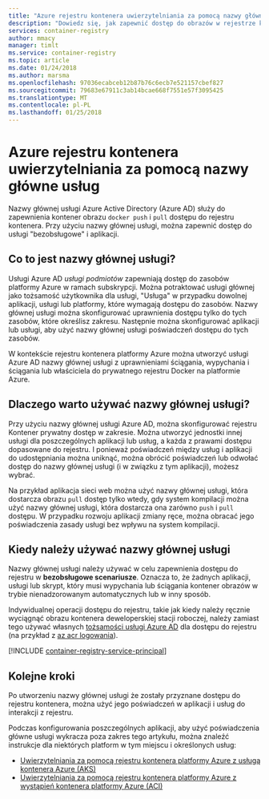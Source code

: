 ```yaml
---
title: "Azure rejestru kontenera uwierzytelniania za pomocą nazwy główne usług"
description: "Dowiedz się, jak zapewnić dostęp do obrazów w rejestrze kontener prywatnego przy użyciu nazwy głównej usługi Azure Active Directory."
services: container-registry
author: mmacy
manager: timlt
ms.service: container-registry
ms.topic: article
ms.date: 01/24/2018
ms.author: marsma
ms.openlocfilehash: 97036ecabceb12b87b76c6ecb7e521157cbef827
ms.sourcegitcommit: 79683e67911c3ab14bcae668f7551e57f3095425
ms.translationtype: MT
ms.contentlocale: pl-PL
ms.lasthandoff: 01/25/2018
---
```

# <a name="azure-container-registry-authentication-with-service-principals"></a>Azure rejestru kontenera uwierzytelniania za pomocą nazwy główne usług

Nazwy głównej usługi Azure Active Directory (Azure AD) służy do zapewnienia kontener obrazu `docker push` i `pull` dostępu do rejestru kontenera. Przy użyciu nazwy głównej usługi, można zapewnić dostęp do usługi "bezobsługowe" i aplikacji.

## <a name="what-is-a-service-principal"></a>Co to jest nazwy głównej usługi?

Usługi Azure AD *usługi podmiotów* zapewniają dostęp do zasobów platformy Azure w ramach subskrypcji. Można potraktować usługi głównej jako tożsamość użytkownika dla usługi, "Usługa" w przypadku dowolnej aplikacji, usługi lub platformy, które wymagają dostępu do zasobów. Nazwy głównej usługi można skonfigurować uprawnienia dostępu tylko do tych zasobów, które określisz zakresu. Następnie można skonfigurować aplikacji lub usługi, aby użyć nazwy głównej usługi poświadczeń dostępu do tych zasobów.

W kontekście rejestru kontenera platformy Azure można utworzyć usługi Azure AD nazwy głównej usługi z uprawnieniami ściągania, wypychania i ściągania lub właściciela do prywatnego rejestru Docker na platformie Azure.

## <a name="why-use-a-service-principal"></a>Dlaczego warto używać nazwy głównej usługi?

Przy użyciu nazwy głównej usługi Azure AD, można skonfigurować rejestru Kontener prywatny dostęp w zakresie. Można utworzyć jednostki innej usługi dla poszczególnych aplikacji lub usług, a każda z prawami dostępu dopasowane do rejestru. I ponieważ poświadczeń między usług i aplikacji do udostępniania można uniknąć, można obrócić poświadczeń lub odwołać dostęp do nazwy głównej usługi (i w związku z tym aplikacji), możesz wybrać.

Na przykład aplikacja sieci web można użyć nazwy głównej usługi, która dostarcza obrazu `pull` dostęp tylko wtedy, gdy system kompilacji można użyć nazwy głównej usługi, która dostarcza ona zarówno `push` i `pull` dostępu. W przypadku rozwoju aplikacji zmiany ręce, można obracać jego poświadczenia zasady usługi bez wpływu na system kompilacji.

## <a name="when-to-use-a-service-principal"></a>Kiedy należy używać nazwy głównej usługi

Nazwy głównej usługi należy używać w celu zapewnienia dostępu do rejestru w **bezobsługowe scenariusze**. Oznacza to, że żadnych aplikacji, usługi lub skrypt, który musi wypychania lub ściągania kontener obrazów w trybie nienadzorowanym automatycznych lub w inny sposób.

Indywidualnej operacji dostępu do rejestru, takie jak kiedy należy ręcznie wyciągnąć obrazu kontenera deweloperskiej stacji roboczej, należy zamiast tego używać własnych [tożsamości usługi Azure AD](container-registry-authentication.md#individual-login-with-azure-ad) dla dostępu do rejestru (na przykład z [az acr logowania][az-acr-login]).

[!INCLUDE [container-registry-service-principal](../../includes/container-registry-service-principal.md)]

## <a name="next-steps"></a>Kolejne kroki

Po utworzeniu nazwy głównej usługi że zostały przyznane dostępu do rejestru kontenera, można użyć jego poświadczeń w aplikacji i usług do interakcji z rejestru.

Podczas konfigurowania poszczególnych aplikacji, aby użyć poświadczenia główne usługi wykracza poza zakres tego artykułu, można znaleźć instrukcje dla niektórych platform w tym miejscu i określonych usług:

* [Uwierzytelniania za pomocą rejestru kontenera platformy Azure z usługą kontenera Azure (AKS)](container-registry-auth-aks.md)
* [Uwierzytelniania za pomocą rejestru kontenera platformy Azure z wystąpień kontenera platformy Azure (ACI)](container-registry-auth-aci.md)

<!-- LINKS - External -->

<!-- LINKS - Internal -->
[az-acr-login]: /cli/azure/acr#az_acr_login